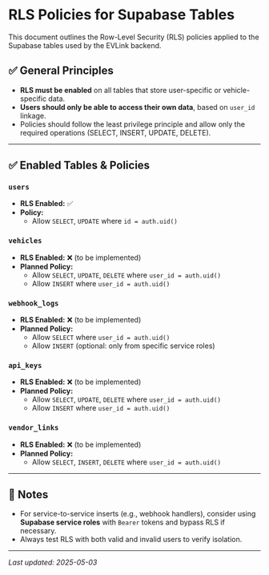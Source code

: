 # RLS Policies for Supabase Tables

This document outlines the Row-Level Security (RLS) policies applied to the Supabase tables used by the EVLink backend.

## ✅ General Principles

- **RLS must be enabled** on all tables that store user-specific or vehicle-specific data.
- **Users should only be able to access their own data**, based on `user_id` linkage.
- Policies should follow the least privilege principle and allow only the required operations (SELECT, INSERT, UPDATE, DELETE).

---

## ✅ Enabled Tables & Policies

### `users`
- **RLS Enabled:** ✅
- **Policy:**
  - Allow `SELECT`, `UPDATE` where `id = auth.uid()`

### `vehicles`
- **RLS Enabled:** ❌ (to be implemented)
- **Planned Policy:**
  - Allow `SELECT`, `UPDATE`, `DELETE` where `user_id = auth.uid()`
  - Allow `INSERT` where `user_id = auth.uid()`

### `webhook_logs`
- **RLS Enabled:** ❌ (to be implemented)
- **Planned Policy:**
  - Allow `SELECT` where `user_id = auth.uid()`
  - Allow `INSERT` (optional: only from specific service roles)

### `api_keys`
- **RLS Enabled:** ❌ (to be implemented)
- **Planned Policy:**
  - Allow `SELECT`, `UPDATE`, `DELETE` where `user_id = auth.uid()`
  - Allow `INSERT` where `user_id = auth.uid()`

### `vendor_links`
- **RLS Enabled:** ❌ (to be implemented)
- **Planned Policy:**
  - Allow `SELECT`, `INSERT`, `DELETE` where `user_id = auth.uid()`

---

## 🔐 Notes

- For service-to-service inserts (e.g., webhook handlers), consider using **Supabase service roles** with `Bearer` tokens and bypass RLS if necessary.
- Always test RLS with both valid and invalid users to verify isolation.

---

_Last updated: 2025-05-03_
